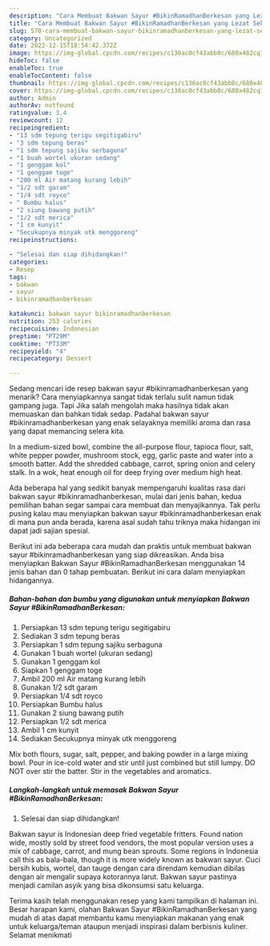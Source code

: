 ```yaml
---
description: "Cara Membuat Bakwan Sayur #BikinRamadhanBerkesan yang Lezat Sekali, Buat Buka Puasa Menggugah Selera"
title: "Cara Membuat Bakwan Sayur #BikinRamadhanBerkesan yang Lezat Sekali, Buat Buka Puasa Menggugah Selera"
slug: 570-cara-membuat-bakwan-sayur-bikinramadhanberkesan-yang-lezat-sekali-buat-buka-puasa-menggugah-selera
category: Uncategorized
date: 2022-12-15T18:54:42.372Z
image: https://img-global.cpcdn.com/recipes/c136ac0cf43abb8c/680x482cq70/bakwan-sayur-bikinramadhanberkesan-foto-resep-utama.jpg
hideToc: false
enableToc: true
enableTocContent: false
thumbnail: https://img-global.cpcdn.com/recipes/c136ac0cf43abb8c/680x482cq70/bakwan-sayur-bikinramadhanberkesan-foto-resep-utama.jpg
cover: https://img-global.cpcdn.com/recipes/c136ac0cf43abb8c/680x482cq70/bakwan-sayur-bikinramadhanberkesan-foto-resep-utama.jpg
author: Admin
authorAv: notfound
ratingvalue: 3.4
reviewcount: 12
recipeingredient:
- "13 sdm tepung terigu segitigabiru"
- "3 sdm tepung beras"
- "1 sdm tepung sajiku serbaguna"
- "1 buah wortel ukuran sedang"
- "1 genggam kol"
- "1 genggam toge"
- "200 ml Air matang kurang lebih"
- "1/2 sdt garam"
- "1/4 sdt royco"
- " Bumbu halus"
- "2 siung bawang putih"
- "1/2 sdt merica"
- "1 cm kunyit"
- "Secukupnya minyak utk menggoreng"
recipeinstructions:

- "Selesai dan siap dihidangkan!"
categories:
- Resep
tags:
- bakwan
- sayur
- bikinramadhanberkesan

katakunci: bakwan sayur bikinramadhanberkesan 
nutrition: 253 calories
recipecuisine: Indonesian
preptime: "PT29M"
cooktime: "PT33M"
recipeyield: "4"
recipecategory: Dessert

---
```



Sedang mencari ide resep bakwan sayur #bikinramadhanberkesan yang menarik? Cara menyiapkannya sangat tidak terlalu sulit namun tidak gampang juga. Tapi Jika salah mengolah maka hasilnya tidak akan memuaskan dan bahkan tidak sedap. Padahal bakwan sayur #bikinramadhanberkesan yang enak selayaknya memiliki aroma dan rasa yang dapat memancing selera kita.


In a medium-sized bowl, combine the all-purpose flour, tapioca flour, salt, white pepper powder, mushroom stock, egg, garlic paste and water into a smooth batter. Add the shredded cabbage, carrot, spring onion and celery stalk. In a wok, heat enough oil for deep frying over medium high heat.

Ada beberapa hal yang sedikit banyak mempengaruhi kualitas rasa dari bakwan sayur #bikinramadhanberkesan, mulai dari jenis bahan, kedua pemilihan bahan segar sampai cara membuat dan menyajikannya. Tak perlu pusing kalau mau menyiapkan bakwan sayur #bikinramadhanberkesan enak di mana pun anda berada, karena asal sudah tahu triknya maka hidangan ini dapat jadi sajian spesial.


Berikut ini ada beberapa cara mudah dan praktis untuk membuat bakwan sayur #bikinramadhanberkesan yang siap dikreasikan. Anda bisa menyiapkan Bakwan Sayur #BikinRamadhanBerkesan menggunakan 14 jenis bahan dan 0 tahap pembuatan. Berikut ini cara dalam menyiapkan hidangannya.

<!--inarticleads1-->

##### Bahan-bahan dan bumbu yang digunakan untuk menyiapkan Bakwan Sayur #BikinRamadhanBerkesan:

1. Persiapkan 13 sdm tepung terigu segitigabiru
1. Sediakan 3 sdm tepung beras
1. Persiapkan 1 sdm tepung sajiku serbaguna
1. Gunakan 1 buah wortel (ukuran sedang)
1. Gunakan 1 genggam kol
1. Siapkan 1 genggam toge
1. Ambil 200 ml Air matang kurang lebih
1. Gunakan 1/2 sdt garam
1. Persiapkan 1/4 sdt royco
1. Persiapkan  Bumbu halus
1. Gunakan 2 siung bawang putih
1. Persiapkan 1/2 sdt merica
1. Ambil 1 cm kunyit
1. Sediakan Secukupnya minyak utk menggoreng


Mix both flours, sugar, salt, pepper, and baking powder in a large mixing bowl. Pour in ice-cold water and stir until just combined but still lumpy. DO NOT over stir the batter. Stir in the vegetables and aromatics. 

<!--inarticleads2-->

##### Langkah-langkah untuk memasak Bakwan Sayur #BikinRamadhanBerkesan:


1. Selesai dan siap dihidangkan!

Bakwan sayur is Indonesian deep fried vegetable fritters. Found nation wide, mostly sold by street food vendors, the most popular version uses a mix of cabbage, carrot, and mung bean sprouts. Some regions in Indonesia call this as bala-bala, though it is more widely known as bakwan sayur. Cuci bersih kubis, wortel, dan tauge dengan cara direndam kemudian dibilas dengan air mengalir supaya kotorannya larut. Bakwan sayur pastinya menjadi camilan asyik yang bisa dikonsumsi satu keluarga. 

Terima kasih telah menggunakan resep yang kami tampilkan di halaman ini. Besar harapan kami, olahan Bakwan Sayur #BikinRamadhanBerkesan yang mudah di atas dapat membantu kamu menyiapkan makanan yang enak untuk keluarga/teman ataupun menjadi inspirasi dalam berbisnis kuliner. Selamat menikmati
